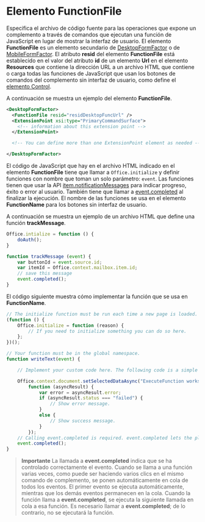 # <a name="functionfile-element"></a>Elemento FunctionFile

Especifica el archivo de código fuente para las operaciones que expone un complemento a través de comandos que ejecutan una función de JavaScript en lugar de mostrar la interfaz de usuario. El elemento **FunctionFile** es un elemento secundario de [DesktopFormFactor](./desktopformfactor.md) o de [MobileFormFactor](./mobileformfactor.md). El atributo **resid** del elemento **FunctionFile** está establecido en el valor del atributo **id** de un elemento **Url** en el elemento **Resources** que contiene la dirección URL a un archivo HTML que contiene o carga todas las funciones de JavaScript que usan los botones de comandos del complemento sin interfaz de usuario, como define el [elemento Control](control.md).

A continuación se muestra un ejemplo del elemento **FunctionFile**.


```XML
<DesktopFormFactor>
  <FunctionFile resid="residDesktopFuncUrl" />
  <ExtensionPoint xsi:type="PrimaryCommandSurface">
    <!-- information about this extension point -->
  </ExtensionPoint>

  <!-- You can define more than one ExtensionPoint element as needed -->

</DesktopFormFactor>
```

El código de JavaScript que hay en el archivo HTML indicado en el elemento **FunctionFile** tiene que llamar a `Office.initialize` y definir funciones con nombre que toman un solo parámetro: `event`. Las funciones tienen que usar la API [item.notificationMessages](../../reference/outlook/Office.context.mailbox.item.md) para indicar progreso, éxito o error al usuario. También tiene que llamar a [event.completed](../../reference/shared/event.completed.md) al finalizar la ejecución. El nombre de las funciones se usa en el elemento **FunctionName** para los botones sin interfaz de usuario.

A continuación se muestra un ejemplo de un archivo HTML que define una función **trackMessage**.

```js
Office.intialize = function () {
    doAuth();
}

function trackMessage (event) {
    var buttonId = event.source.id;    
    var itemId = Office.context.mailbox.item.id;
    // save this message
    event.completed();
}
```

El código siguiente muestra cómo implementar la función que se usa en  **FunctionName**.

```js
// The initialize function must be run each time a new page is loaded.
(function () {
    Office.initialize = function (reason) {
        // If you need to initialize something you can do so here.
    };
})();

// Your function must be in the global namespace.
function writeText(event) {

    // Implement your custom code here. The following code is a simple example.

    Office.context.document.setSelectedDataAsync("ExecuteFunction works. Button ID=" + event.source.id,
        function (asyncResult) {
            var error = asyncResult.error;
            if (asyncResult.status === "failed") {
                // Show error message.
            }
            else {
                // Show success message.
            }
        });
    // Calling event.completed is required. event.completed lets the platform know that processing has completed.
    event.completed();
}
```

 >**Importante** La llamada a **event.completed** indica que se ha controlado correctamente el evento. Cuando se llama a una función varias veces, como puede ser haciendo varios clics en el mismo comando de complemento, se ponen automáticamente en cola de todos los eventos. El primer evento se ejecuta automáticamente, mientras que los demás eventos permanecen en la cola. Cuando la función llama a **event.completed**, se ejecuta la siguiente llamada en cola a esa función. Es necesario llamar a **event.completed**; de lo contrario, no se ejecutará la función.
